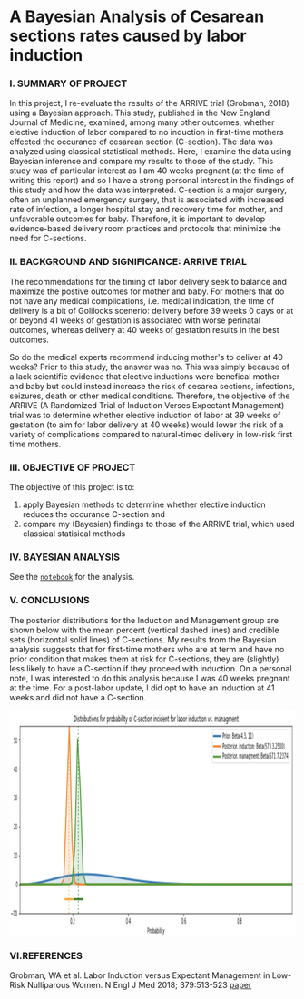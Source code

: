 # A Bayesian Analysis of Cesarean sections rates caused by labor induction

### I. SUMMARY OF PROJECT
In this project, I re-evaluate the results of the ARRIVE trial (Grobman, 2018) using a Bayesian approach. This study, published in the New England Journal of Medicine, examined, among many other outcomes, whether elective induction of labor compared to no induction in first-time mothers effected the occurance of cesarean section (C-section). The data was analyzed using classical statistical methods. Here, I examine the data using Bayesian inference and compare my results to those of the study. This study was of particular interest as I am 40 weeks pregnant (at the time of writing this report) and so I have a strong personal interest in the findings of this study and how the data was interpreted. C-section is a major surgery, often an unplanned emergency surgery, that is associated with increased rate of infection, a longer hospital stay and recovery time for mother, and unfavorable outcomes for baby. Therefore, it is important to develop evidence-based delivery room practices and protocols that minimize the need for C-sections. 

### II. BACKGROUND AND SIGNIFICANCE: ARRIVE TRIAL
The recommendations for the timing of labor delivery seek to balance and maximize the postive outcomes for mother and baby. For mothers that do not have any medical complications, i.e. medical indication, the time of delivery is a bit of Golilocks scenerio: delivery before 39 weeks 0 days or at or beyond 41 weeks of gestation is associated with worse perinatal outcomes, whereas delivery at 40 weeks of gestation results in the best outcomes. 

So do the medical experts recommend inducing mother's to deliver at 40 weeks? Prior to this study, the answer was no. This was simply because of a lack scientific evidence that elective inductions were benefical mother and baby but could instead increase the risk of cesarea sections, infections, seizures, death or other medical conditions. Therefore, the objective of the ARRIVE (A Randomized Trial of Induction Verses Expectant Management) trial was to determine whether elective induction of labor at 39 weeks of gestation (to aim for labor delivery at 40 weeks) would lower the risk of a variety of complications compared to natural-timed delivery in low-risk first time mothers.

### III. OBJECTIVE OF PROJECT
The objective of this project is to:
  1. apply Bayesian methods to determine whether elective induction reduces the occurance C-section and
  2. compare my (Bayesian) findings to those of the ARRIVE trial, which used classical statisical methods

### IV. BAYESIAN ANALYSIS
See the [`notebook`](https://github.com/katannyak/Bayesian_Analysis_C-section_Rates/blob/master/Bayes_project.ipynb) for the analysis.

### V. CONCLUSIONS 
The posterior distributions for the Induction and Management group are shown below with the mean percent (vertical dashed lines) and credible sets (horizontal solid lines) of C-sections. My results from the Bayesian analysis suggests that for first-time mothers who are at term and have no prior condition that makes them at risk for C-sections, they are (slightly) less likely to have a C-section if they proceed with induction. On a personal note, I was interested to do this analysis because I was 40 weeks pregnant at the time. For a post-labor update, I did opt to have an induction at 41 weeks and did not have a C-section.

<img align="center" height="400" src="https://github.com/katannyak/Bayesian_Analysis_C-section_Rates/blob/master/img/posterior3.png">

### VI.REFERENCES
Grobman, WA et al. Labor Induction versus Expectant Management in Low-Risk Nulliparous Women. N Engl J Med 2018; 379:513-523 [paper](https://www.nejm.org/doi/full/10.1056/NEJMoa1800566)
